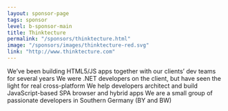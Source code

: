 ```yaml
---
layout: sponsor-page
tags: sponsor
level: b-sponsor-main
title: Thinktecture
permalink: "/sponsors/thinktecture.html"
image: "/sponsors/images/thinktecture-red.svg"
link: "http://www.thinktecture.com"
---
```


We’ve been building HTML5/JS apps together with our clients’ dev teams for several years
We were .NET developers on the client, but have seen the light for real cross-platform
We help developers architect and build JavaScript-based SPA browser and hybrid apps
We are a small group of passionate developers in Southern Germany (BY and BW)